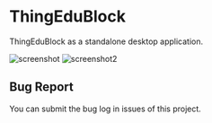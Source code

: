 # ThingEduBlock

ThingEduBlock as a standalone desktop application.

![screenshot](./doc/screenshot.png)
![screenshot2](./doc/screenshot2.png)

## Bug Report

You can submit the bug log in issues of this project.
